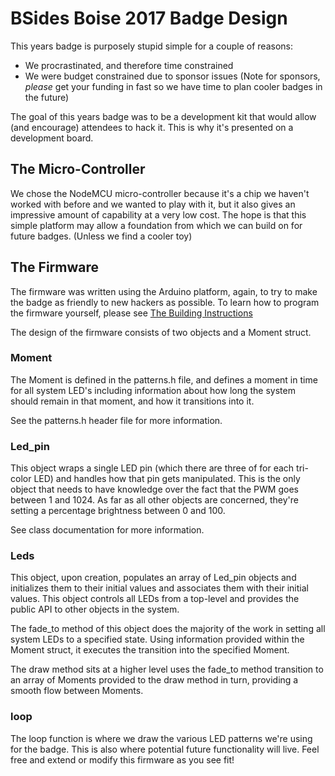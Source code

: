 BSides Boise 2017 Badge Design
==============================
This years badge is purposely stupid simple for a couple of reasons:
* We procrastinated, and therefore time constrained
* We were budget constrained due to sponsor issues (Note for sponsors, _please_
  get your funding in fast so we have time to plan cooler badges in the future)
  
The goal of this years badge was to be a development kit that would allow (and 
encourage) attendees to hack it. This is why it's presented on a development 
board.

The Micro-Controller
-------------------
We chose the NodeMCU micro-controller because it's a chip we haven't worked with
before and we wanted to play with it, but it also gives an impressive amount of
capability at a very low cost. The hope is that this simple platform may allow a
foundation from which we can build on for future badges. (Unless we find a
cooler toy)

The Firmware
------------
The firmware was written using the Arduino platform, again, to try to make the
badge as friendly to new hackers as possible. To learn how to program the
firmware yourself, please see [The Building Instructions](building.md)

The design of the firmware consists of two objects and a Moment struct.

### Moment
The Moment is defined in the patterns.h file, and defines a moment in time for
all system LED's including information about how long the system should remain
in that moment, and how it transitions into it.

See the patterns.h header file for more information.

### Led_pin
This object wraps a single LED pin (which there are three of for each tri-color
LED) and handles how that pin gets manipulated. This is the only object that
needs to have knowledge over the fact that the PWM goes between 1 and 1024. As
far as all other objects are concerned, they're setting a percentage brightness
between 0 and 100.

See class documentation for more information.

### Leds
This object, upon creation, populates an array of Led_pin objects and 
initializes them to their initial values and associates them with their initial
values. This object controls all LEDs from a top-level and provides the public
API to other objects in the system.

The fade_to method of this object does the majority of the work in setting all
system LEDs to a specified state. Using information provided within the Moment
struct, it executes the transition into the specified Moment. 

The draw method sits at a higher level uses the fade_to method transition to an
array of Moments provided to the draw method in turn, providing a smooth flow
between Moments. 

### loop
The loop function is where we draw the various LED patterns we're using for the
badge. This is also where potential future functionality will live. Feel free
and extend or modify this firmware as you see fit!
